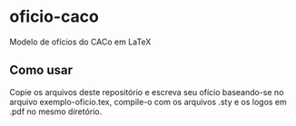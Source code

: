 oficio-caco
===========

Modelo de ofícios do CACo em LaTeX

Como usar
---------

Copie os arquivos deste repositório e escreva seu ofício baseando-se no arquivo
exemplo-oficio.tex, compile-o com os arquivos .sty e os logos em .pdf no mesmo
diretório.
